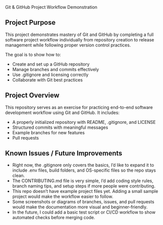 Git & GitHub Project Workflow Demonstration

## Project Purpose
This project demonstrates mastery of Git and GitHub by completing a full software project workflow individually from repository creation to release management while following proper version control practices.

The goal is to show how to:
- Create and set up a GitHub repository
- Manage branches and commits effectively
- Use .gitignore and licensing correctly
- Collaborate with Git best practices

## Project Overview
This repository serves as an exercise for practicing end-to-end software development workflow using Git and GitHub.
It includes:
- A properly initialized repository with README, .gitignore, and LICENSE
- Structured commits with meaningful messages
- Example branches for new features
- Pull requests
## Known Issues / Future Improvements

- Right now, the .gitignore only covers the basics, I’d like to expand it to include .env files, build folders, and OS-specific files so the repo stays clean.
- The CONTRIBUTING.md file is very simple, I’d add coding style rules, branch naming tips, and setup steps if more people were contributing.
- This repo doesn’t have example project files yet. Adding a small sample project would make the workflow easier to follow.
- Some screenshots or diagrams of branches, issues, and pull requests would make the documentation more visual and beginner-friendly.
- In the future, I could add a basic test script or CI/CD workflow to show automated checks before merging code.

